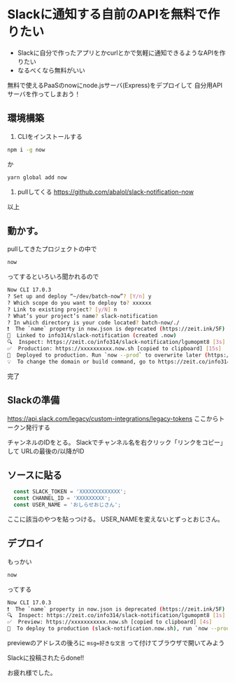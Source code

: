 # Slackに通知する自前のAPIを無料で作りたい

- Slackに自分で作ったアプリとかcurlとかで気軽に通知できるようなAPIを作りたい
- なるべくなら無料がいい

無料で使えるPaaSのnowにnode.jsサーバ(Express)をデプロイして
自分用APIサーバを作ってしまおう！

## 環境構築

1. CLIをインストールする
``` bash
npm i -g now
```
か
``` bash
yarn global add now
```

1. pullしてくる
https://github.com/abalol/slack-notification-now

以上

## 動かす。
pullしてきたプロジェクトの中で
``` bash
now
```
ってするといろいろ聞かれるので
``` bash
Now CLI 17.0.3
? Set up and deploy “~/dev/batch-now”? [Y/n] y
? Which scope do you want to deploy to? xxxxxx
? Link to existing project? [y/N] n
? What’s your project’s name? slack-notification
? In which directory is your code located? batch-now/./
❗️  The `name` property in now.json is deprecated (https://zeit.ink/5F)
🔗  Linked to info314/slack-notification (created .now)
🔍  Inspect: https://zeit.co/info314/slack-notification/lgumopmt8 [3s]
✅  Production: https://xxxxxxxxxx.now.sh [copied to clipboard] [15s]
📝  Deployed to production. Run `now --prod` to overwrite later (https://zeit.ink/2F).
💡  To change the domain or build command, go to https://zeit.co/info314/slack-notification/settings
```
完了

## Slackの準備
https://api.slack.com/legacy/custom-integrations/legacy-tokens
ここからトークン発行する

チャンネルのIDをとる。
Slackでチャンネル名を右クリック「リンクをコピー」して
URLの最後の/以降がID

## ソースに貼る
``` javascript
  const SLACK_TOKEN = 'XXXXXXXXXXXXX'; 
  const CHANNEL_ID = 'XXXXXXXXX';
  const USER_NAME = 'おしらせおじさん';
```
ここに該当のやつを貼っつける。
USER_NAMEを変えないとずっとおじさん。

## デプロイ
もっかい
``` bash
now
```

ってする
``` bash
Now CLI 17.0.3
❗️  The `name` property in now.json is deprecated (https://zeit.ink/5F)
🔍  Inspect: https://zeit.co/info314/slack-notification/lgumopmt8 [1s]
✅  Preview: https://xxxxxxxxxxx.now.sh [copied to clipboard] [4s]
📝  To deploy to production (slack-notification.now.sh), run `now --prod`
```

previewのアドレスの後ろに `msg=好きな文言`
って付けてブラウザで開いてみよう

Slackに投稿されたらdone!!

お疲れ様でした。
